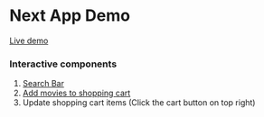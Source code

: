 # Next App Demo

[Live demo](https://kenlai141.github.io/next-app-demo/)

### Interactive components

1. [Search Bar](https://kenlai141.github.io/next-app-demo/marketplace)
2. [Add movies to shopping cart](https://kenlai141.github.io/next-app-demo/marketplace/movies)
3. Update shopping cart items (Click the cart button on top right)
